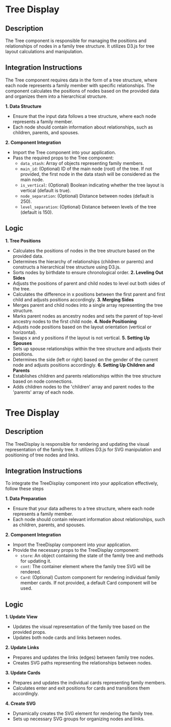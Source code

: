 # Tree Display
## Description

The Tree component is responsible for managing the positions and relationships of nodes in a family tree structure. It utilizes D3.js for tree layout calculations and manipulation.


## Integration Instructions

The Tree component requires data in the form of a tree structure, where each node represents a family member with specific relationships. The component calculates the positions of nodes based on the provided data and organizes them into a hierarchical structure.

**1. Data Structure**

- Ensure that the input data follows a tree structure, where each node represents a family member.
- Each node should contain information about relationships, such as children, parents, and spouses.

**2. Component Integration**

- Import the Tree component into your application.
- Pass the required props to the Tree component:
  - `data_stash`: Array of objects representing family members.
  - `main_id`: (Optional) ID of the main node (root) of the tree. If not provided, the first node in the data stash will be considered as the main node.
  - `is_vertical`: (Optional) Boolean indicating whether the tree layout is vertical (default is true).
  - `node_separation`: (Optional) Distance between nodes (default is 250).
  - `level_separation`: (Optional) Distance between levels of the tree (default is 150).
## Logic

**1. Tree Positions**
- Calculates the positions of nodes in the tree structure based on the provided data.
- Determines the hierarchy of relationships (children or parents) and constructs a hierarchical tree structure using D3.js.
- Sorts nodes by birthdate to ensure chronological order.
**2. Leveling Out Sides**
- Adjusts the positions of parent and child nodes to level out both sides of the tree.
- Calculates the difference in x positions between the first parent and first child and adjusts positions accordingly.
**3. Merging Sides**
- Merges parent and child nodes into a single array representing the tree structure.
- Marks parent nodes as ancestry nodes and sets the parent of top-level ancestry nodes to the first child node.
**4. Node Positioning**
- Adjusts node positions based on the layout orientation (vertical or horizontal).
- Swaps x and y positions if the layout is not vertical.
**5. Setting Up Spouses**
- Sets up spouse relationships within the tree structure and adjusts their positions.
- Determines the side (left or right) based on the gender of the current node and adjusts positions accordingly.
**6. Setting Up Children and Parents**
- Establishes children and parents relationships within the tree structure based on node connections.
- Adds children nodes to the 'children' array and parent nodes to the 'parents' array of each node.

# Tree Display
## Description

The TreeDisplay is responsible for rendering and updating the visual representation of the family tree. It utilizes D3.js for SVG manipulation and positioning of tree nodes and links.

## Integration Instructions

To integrate the TreeDisplay component into your application effectively, follow these steps

**1. Data Preparation**

- Ensure that your data adheres to a tree structure, where each node represents a family member.
- Each node should contain relevant information about relationships, such as children, parents, and spouses.

**2. Component Integration**

- Import the TreeDisplay component into your application.
- Provide the necessary props to the TreeDisplay component:
  - `store`: An object containing the state of the family tree and methods for updating it.
  - `cont`: The container element where the family tree SVG will be rendered.
  - `Card`: (Optional) Custom component for rendering individual family member cards. If not provided, a default Card component will be used.


## Logic

**1. Update View**

- Updates the visual representation of the family tree based on the provided props.
- Updates both node cards and links between nodes.

**2. Update Links**

- Prepares and updates the links (edges) between family tree nodes.
- Creates SVG paths representing the relationships between nodes.

**3. Update Cards**

- Prepares and updates the individual cards representing family members.
- Calculates enter and exit positions for cards and transitions them accordingly.

**4. Create SVG**

- Dynamically creates the SVG element for rendering the family tree.
- Sets up necessary SVG groups for organizing nodes and links.

